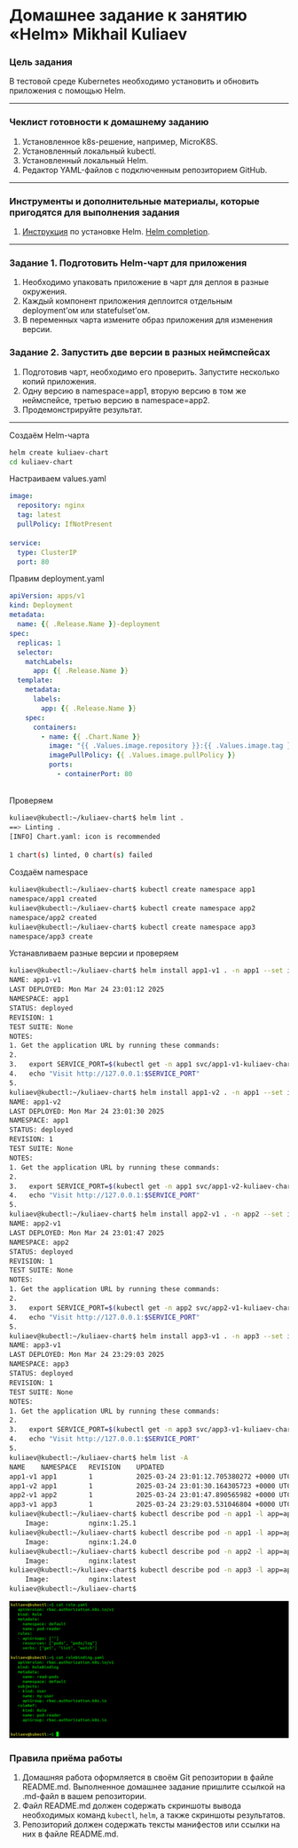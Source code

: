 # Домашнее задание к занятию «Helm»   Mikhail Kuliaev

### Цель задания

В тестовой среде Kubernetes необходимо установить и обновить приложения с помощью Helm.

------

### Чеклист готовности к домашнему заданию

1. Установленное k8s-решение, например, MicroK8S.
2. Установленный локальный kubectl.
3. Установленный локальный Helm.
4. Редактор YAML-файлов с подключенным репозиторием GitHub.

------

### Инструменты и дополнительные материалы, которые пригодятся для выполнения задания

1. [Инструкция](https://helm.sh/docs/intro/install/) по установке Helm. [Helm completion](https://helm.sh/docs/helm/helm_completion/).

------

### Задание 1. Подготовить Helm-чарт для приложения

1. Необходимо упаковать приложение в чарт для деплоя в разные окружения. 
2. Каждый компонент приложения деплоится отдельным deployment’ом или statefulset’ом.
3. В переменных чарта измените образ приложения для изменения версии.

### Задание 2. Запустить две версии в разных неймспейсах

1. Подготовив чарт, необходимо его проверить. Запуститe несколько копий приложения.
2. Одну версию в namespace=app1, вторую версию в том же неймспейсе, третью версию в namespace=app2.
3. Продемонстрируйте результат.


------

Создаём Helm-чарта

```Bash
helm create kuliaev-chart
cd kuliaev-chart
```
Настраиваем values.yaml

```yaml
image:
  repository: nginx
  tag: latest
  pullPolicy: IfNotPresent

service:
  type: ClusterIP
  port: 80
```
Правим deployment.yaml

```yaml
apiVersion: apps/v1
kind: Deployment
metadata:
  name: {{ .Release.Name }}-deployment
spec:
  replicas: 1
  selector:
    matchLabels:
      app: {{ .Release.Name }}
  template:
    metadata:
      labels:
        app: {{ .Release.Name }}
    spec:
      containers:
        - name: {{ .Chart.Name }}
          image: "{{ .Values.image.repository }}:{{ .Values.image.tag }}"
          imagePullPolicy: {{ .Values.image.pullPolicy }}
          ports:
            - containerPort: 80
        
```
Проверяем


```Bash
kuliaev@kubectl:~/kuliaev-chart$ helm lint .
==> Linting .
[INFO] Chart.yaml: icon is recommended

1 chart(s) linted, 0 chart(s) failed

```

Создаём namespace

```Bash
kuliaev@kubectl:~/kuliaev-chart$ kubectl create namespace app1
namespace/app1 created
kuliaev@kubectl:~/kuliaev-chart$ kubectl create namespace app2
namespace/app2 created
kuliaev@kubectl:~/kuliaev-chart$ kubectl create namespace app3
namespace/app3 create
```
Устанавливаем разные версии и проверяем

```Bash
kuliaev@kubectl:~/kuliaev-chart$ helm install app1-v1 . -n app1 --set image.tag=1.25.1
NAME: app1-v1
LAST DEPLOYED: Mon Mar 24 23:01:12 2025
NAMESPACE: app1
STATUS: deployed
REVISION: 1
TEST SUITE: None
NOTES:
1. Get the application URL by running these commands:
2.
3.   export SERVICE_PORT=$(kubectl get -n app1 svc/app1-v1-kuliaev-chart -o jsonpath='{.spec.ports[0].port}')
4.   echo "Visit http://127.0.0.1:$SERVICE_PORT"
5.
kuliaev@kubectl:~/kuliaev-chart$ helm install app1-v2 . -n app1 --set image.tag=1.24.0
NAME: app1-v2
LAST DEPLOYED: Mon Mar 24 23:01:30 2025
NAMESPACE: app1
STATUS: deployed
REVISION: 1
TEST SUITE: None
NOTES:
1. Get the application URL by running these commands:
2.
3.   export SERVICE_PORT=$(kubectl get -n app1 svc/app1-v2-kuliaev-chart -o jsonpath='{.spec.ports[0].port}')
4.   echo "Visit http://127.0.0.1:$SERVICE_PORT"
5.
kuliaev@kubectl:~/kuliaev-chart$ helm install app2-v1 . -n app2 --set image.tag=latest
NAME: app2-v1
LAST DEPLOYED: Mon Mar 24 23:01:47 2025
NAMESPACE: app2
STATUS: deployed
REVISION: 1
TEST SUITE: None
NOTES:
1. Get the application URL by running these commands:
2.
3.   export SERVICE_PORT=$(kubectl get -n app2 svc/app2-v1-kuliaev-chart -o jsonpath='{.spec.ports[0].port}')
4.   echo "Visit http://127.0.0.1:$SERVICE_PORT"
5.
kuliaev@kubectl:~/kuliaev-chart$ helm install app3-v1 . -n app3 --set image.tag=latest
NAME: app3-v1
LAST DEPLOYED: Mon Mar 24 23:29:03 2025
NAMESPACE: app3
STATUS: deployed
REVISION: 1
TEST SUITE: None
NOTES:
1. Get the application URL by running these commands:
2.
3.   export SERVICE_PORT=$(kubectl get -n app3 svc/app3-v1-kuliaev-chart -o jsonpath='{.spec.ports[0].port}')
4.   echo "Visit http://127.0.0.1:$SERVICE_PORT"
5.
kuliaev@kubectl:~/kuliaev-chart$ helm list -A
NAME   	NAMESPACE	REVISION	UPDATED                                	STATUS  	CHART              	APP VERSION
app1-v1	app1     	1       	2025-03-24 23:01:12.705380272 +0000 UTC	deployed	kuliaev-chart-0.1.0	1.16.0     
app1-v2	app1     	1       	2025-03-24 23:01:30.164305723 +0000 UTC	deployed	kuliaev-chart-0.1.0	1.16.0     
app2-v1	app2     	1       	2025-03-24 23:01:47.890565982 +0000 UTC	deployed	kuliaev-chart-0.1.0	1.16.0     
app3-v1	app3     	1       	2025-03-24 23:29:03.531046804 +0000 UTC	deployed	kuliaev-chart-0.1.0	1.16.0     
kuliaev@kubectl:~/kuliaev-chart$ kubectl describe pod -n app1 -l app=app1-v1 | grep "Image:"
    Image:          nginx:1.25.1
kuliaev@kubectl:~/kuliaev-chart$ kubectl describe pod -n app1 -l app=app1-v2 | grep "Image:"
    Image:          nginx:1.24.0
kuliaev@kubectl:~/kuliaev-chart$ kubectl describe pod -n app2 -l app=app2-v1 | grep "Image:"
    Image:          nginx:latest
kuliaev@kubectl:~/kuliaev-chart$ kubectl describe pod -n app3 -l app=app3-v1 | grep "Image:"
    Image:          nginx:latest
kuliaev@kubectl:~/kuliaev-chart$ 


```
 ![11-04-01](https://github.com/mkuliaev/kuber-homeworks/blob/main/2.4/png/2.4-1-1.png)

### Правила приёма работы

1. Домашняя работа оформляется в своём Git репозитории в файле README.md. Выполненное домашнее задание пришлите ссылкой на .md-файл в вашем репозитории.
2. Файл README.md должен содержать скриншоты вывода необходимых команд `kubectl`, `helm`, а также скриншоты результатов.
3. Репозиторий должен содержать тексты манифестов или ссылки на них в файле README.md.

